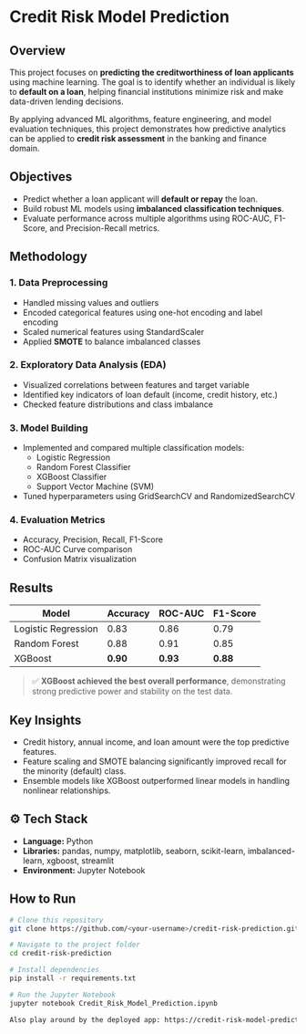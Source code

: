 # Credit Risk Model Prediction

## Overview  
This project focuses on **predicting the creditworthiness of loan applicants** using machine learning. The goal is to identify whether an individual is likely to **default on a loan**, helping financial institutions minimize risk and make data-driven lending decisions.  

By applying advanced ML algorithms, feature engineering, and model evaluation techniques, this project demonstrates how predictive analytics can be applied to **credit risk assessment** in the banking and finance domain.

## Objectives
- Predict whether a loan applicant will **default or repay** the loan.  
- Build robust ML models using **imbalanced classification techniques**.  
- Evaluate performance across multiple algorithms using ROC-AUC, F1-Score, and Precision-Recall metrics.  

## Methodology

### 1. Data Preprocessing
- Handled missing values and outliers  
- Encoded categorical features using one-hot encoding and label encoding  
- Scaled numerical features using StandardScaler  
- Applied **SMOTE** to balance imbalanced classes  

### 2. Exploratory Data Analysis (EDA)
- Visualized correlations between features and target variable  
- Identified key indicators of loan default (income, credit history, etc.)  
- Checked feature distributions and class imbalance  

### 3. Model Building
- Implemented and compared multiple classification models:
  - Logistic Regression  
  - Random Forest Classifier  
  - XGBoost Classifier  
  - Support Vector Machine (SVM)  
- Tuned hyperparameters using GridSearchCV and RandomizedSearchCV  

### 4. Evaluation Metrics
- Accuracy, Precision, Recall, F1-Score  
- ROC-AUC Curve comparison  
- Confusion Matrix visualization

## Results
| Model | Accuracy | ROC-AUC | F1-Score |
|--------|-----------|----------|-----------|
| Logistic Regression | 0.83 | 0.86 | 0.79 |
| Random Forest | 0.88 | 0.91 | 0.85 |
| XGBoost | **0.90** | **0.93** | **0.88** |

> ✅ **XGBoost achieved the best overall performance**, demonstrating strong predictive power and stability on the test data.


## Key Insights
- Credit history, annual income, and loan amount were the top predictive features.  
- Feature scaling and SMOTE balancing significantly improved recall for the minority (default) class.  
- Ensemble models like XGBoost outperformed linear models in handling nonlinear relationships.

## ⚙️ Tech Stack
- **Language:** Python  
- **Libraries:** pandas, numpy, matplotlib, seaborn, scikit-learn, imbalanced-learn, xgboost, streamlit
- **Environment:** Jupyter Notebook

## How to Run
```bash
# Clone this repository
git clone https://github.com/<your-username>/credit-risk-prediction.git

# Navigate to the project folder
cd credit-risk-prediction

# Install dependencies
pip install -r requirements.txt

# Run the Jupyter Notebook
jupyter notebook Credit_Risk_Model_Prediction.ipynb

Also play around by the deployed app: https://credit-risk-model-prediction-finance.streamlit.app/

